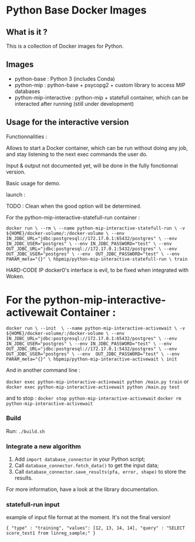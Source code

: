 # Python Base Docker Images

## What is it ?

This is a collection of Docker images for Python.

## Images

* python-base : Python 3 (includes Conda)
* python-mip : python-base + psycopg2 + custom library to access MIP databases
* python-mip-interactive : python-mip + statefull container, which can be interacted after running (still under development)

## Usage for the interactive version


Functionnalities :

Allows to start a Docker container, which can be run without doing any job, and stay listening to the next exec commands the user do.

Input & output not documented yet, will be done in the fully fonctionnal version.

Basic usage for demo.

launch :

TODO : Clean when the good option will be determined.

For the python-mip-interactive-statefull-run container :

`docker run \
--rm \
--name python-mip-interactive-statefull-run \
-v ${HOME}/docker-volume/:/docker-volume \
--env IN_JDBC_URL="jdbc:postgresql://172.17.0.1:65432/postgres" \
--env IN_JDBC_USER="postgres" \
--env IN_JDBC_PASSWORD="test" \
--env OUT_JDBC_URL="jdbc:postgresql://172.17.0.1:5432/postgres" \
--env  OUT_JDBC_USER="postgres" \
--env  OUT_JDBC_PASSWORD="test" \
--env PARAM_meta="{}" \
hbpmip/python-mip-interactive-statefull-run \
train`


HARD-CODE IP docker0's interface is evil, to be fixed when integrated with Woken.

For the python-mip-interactive-activewait Container :
=============================

`docker run \
--init  \
--name python-mip-interactive-activewait \
-v ${HOME}/docker-volume/:/docker-volume \
--env IN_JDBC_URL="jdbc:postgresql://172.17.0.1:65432/postgres" \
--env IN_JDBC_USER="postgres" \
--env IN_JDBC_PASSWORD="test" \
--env OUT_JDBC_URL="jdbc:postgresql://172.17.0.1:5432/postgres" \
--env  OUT_JDBC_USER="postgres" \
--env  OUT_JDBC_PASSWORD="test" \
--env PARAM_meta="{}" \
hbpmip/python-mip-interactive-activewait \
init`

And in another command line :

`docker exec python-mip-interactive-activewait python /main.py train`
or
`docker exec python-mip-interactive-activewait python /main.py test`

and to stop :
`docker stop python-mip-interactive-activewait`
`docker rm python-mip-interactive-activewait`


### Build

Run: `./build.sh`

### Integrate a new algorithm

1. Add `import database_connector` in your Python script;
2. Call `database_connector.fetch_data()` to get the input data;
3. Call `database_connector.save_results(pfa, error, shape)` to store the results.

For more information, have a look at the library documentation.


### statefull-run input

example of input file format at the moment. It's not the final version!

`{
"type" : "training",
"values": [12, 13, 14, 14],
"query" : "SELECT score_test1 from linreg_sample;"
}`
